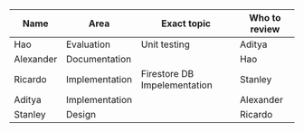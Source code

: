 | Name      | Area | Exact topic | Who to review |
| -------   | ---------- | ----- | ----- |
| Hao       | Evaluation | Unit testing | Aditya |
| Alexander | Documentation |  | Hao |
| Ricardo   | Implementation | Firestore DB Impelementation | Stanley |
| Aditya    | Implementation |  | Alexander |
| Stanley   | Design |  | Ricardo |
